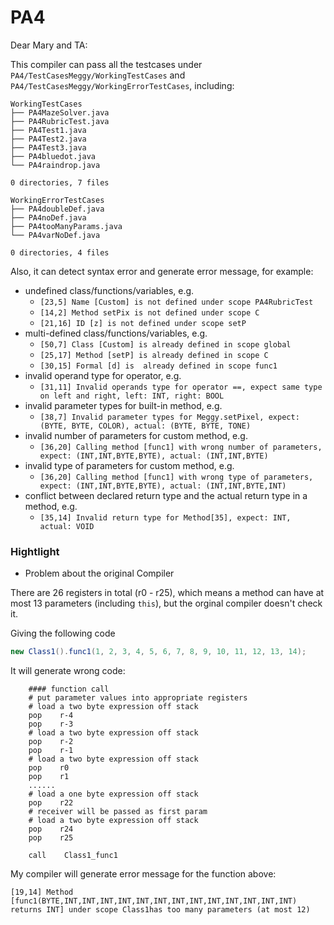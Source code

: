 # PA4

Dear Mary and TA:

This compiler can pass all the testcases under `PA4/TestCasesMeggy/WorkingTestCases` and `PA4/TestCasesMeggy/WorkingErrorTestCases`, including:

```
WorkingTestCases
├── PA4MazeSolver.java
├── PA4RubricTest.java
├── PA4Test1.java
├── PA4Test2.java
├── PA4Test3.java
├── PA4bluedot.java
└── PA4raindrop.java

0 directories, 7 files

WorkingErrorTestCases
├── PA4doubleDef.java
├── PA4noDef.java
├── PA4tooManyParams.java
└── PA4varNoDef.java

0 directories, 4 files
```

Also, it can detect syntax error and generate error message, for example:
* undefined class/functions/variables, e.g.
    * `[23,5] Name [Custom] is not defined under scope PA4RubricTest`
    * `[14,2] Method setPix is not defined under scope C`
    * `[21,16] ID [z] is not defined under scope setP`
* multi-defined class/functions/variables, e.g.
    * `[50,7] Class [Custom] is already defined in scope global`
    * `[25,17] Method [setP] is already defined in scope C`
    * `[30,15] Formal [d] is  already defined in scope func1`
* invalid operand type for operator, e.g.
    * `[31,11] Invalid operands type for operator ==, expect same type on left and right, left: INT, right: BOOL`
* invalid parameter types for built-in method, e.g.
    * `[38,7] Invalid parameter types for Meggy.setPixel, expect: (BYTE, BYTE, COLOR), actual: (BYTE, BYTE, TONE)`
* invalid number of parameters for custom method, e.g.
    * `[36,20] Calling method [func1] with wrong number of parameters, expect: (INT,INT,BYTE,BYTE), actual: (INT,INT,BYTE)`
* invalid type of parameters for custom method, e.g.
    * `[36,20] Calling method [func1] with wrong type of parameters, expect: (INT,INT,BYTE,BYTE), actual: (INT,INT,BYTE,INT)`
* conflict between declared return type and the actual return type in a method, e.g.
    * `[35,14] Invalid return type for Method[35], expect: INT, actual: VOID`

### Hightlight

* Problem about the original Compiler

There are 26 registers in total (r0 - r25), which means a method can have at most 13 parameters (including `this`), but the orginal compiler doesn't check it. 

Giving the following code

```Java
new Class1().func1(1, 2, 3, 4, 5, 6, 7, 8, 9, 10, 11, 12, 13, 14);
```

It will generate wrong code:

```assembly
    #### function call
    # put parameter values into appropriate registers
    # load a two byte expression off stack
    pop    r-4
    pop    r-3
    # load a two byte expression off stack
    pop    r-2
    pop    r-1
    # load a two byte expression off stack
    pop    r0
    pop    r1
    ......
    # load a one byte expression off stack
    pop    r22
    # receiver will be passed as first param
    # load a two byte expression off stack
    pop    r24
    pop    r25

    call    Class1_func1
```

My compiler will generate error message for the function above:

```
[19,14] Method [func1(BYTE,INT,INT,INT,INT,INT,INT,INT,INT,INT,INT,INT,INT,INT) returns INT] under scope Class1has too many parameters (at most 12)
```

